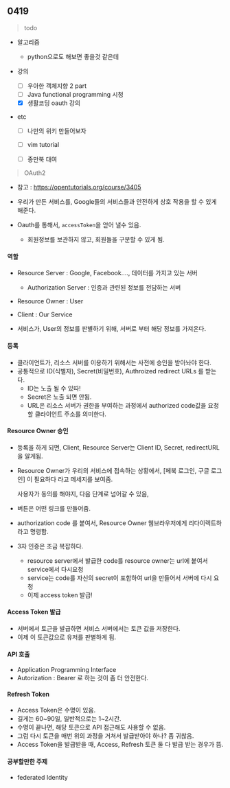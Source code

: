 ## 0419


> todo

- 알고리즘

  - python으로도 해보면 좋을것 같은데
- 강의

  - [ ] 우아한 객체지향 2 part
  - [ ] Java functional programming  시청
  - [x] 생활코딩 oauth 강의

- etc
  - [ ] 나만의 위키 만들어보자
  - [ ] vim tutorial
  - [ ] 종만북 대여





> OAuth2

- 참고 : https://opentutorials.org/course/3405

- 우리가 만든 서비스를, Google들의 서비스들과 안전하게 상호 작용을 할 수 있게 해준다.
- Oauth를 통해서, `accessToken`을 얻어 낼수 있음.
  - 회원정보를 보관하지 않고, 회원들을 구분할 수 있게 됨.



#### 역할

- Resource Server : Google, Facebook...., 데이터를 가지고 있는 서버
  - Authorization Server : 인증과 관련된 정보를 전담하는 서버
- Resource Owner : User
- Client : Our Service

- 서비스가, User의 정보를 판별하기 위해, 서버로 부터 해당 정보를 가져온다.



#### 등록

- 클라이언트가, 리소스 서버를 이용하기 위해서는 사전에 승인을 받아놔야 한다.
- 공통적으로 ID(식별자), Secret(비밀번호), Authroized redirect URLs 를 받는다.
  - ID는 노출 될 수 있따!
  - Secret은 노출 되면 안됨.
  - URL은 리소스 서버가 권한을 부여하는 과정에서 authorized code값을 요청할 클라이언트 주소를 의미한다.



#### Resource Owner 승인

- 등록을 하게 되면, Client, Resource Server는 Client ID, Secret, redirectURL을 알게됨.

- Resource Owner가 우리의 서비스에 접속하는 상황에서, [페북 로그인, 구글 로그인] 이 필요하다 라고 메세지를 보여줌.

  사용자가 동의를 해야지, 다음 단계로 넘어갈 수 있음,

- 버튼은 어떤 링크를 만들어줌.

- authorization code 를 붙여서, Resource Owner 웹브라우저에게 리다이렉트하라고 명령함.
- 3자 인증은 조금 복잡하다.
  - resource server에서 발급한 code를 resource owner는 url에 붙여서 service에서 다시요청
  - service는 code를 자신의 secret이 포함하여 url을 만들어서 서버에 다시 요청
  - 이제 access token 발급!



#### Access Token 발급

- 서버에서 토근을 발급하면 서비스 서버에서는 토큰 값을 저장한다.
- 이제 이 토큰값으로 유저를 판별하게 됨.



#### API 호출

- Application Programming Interface
- Autorization : Bearer 로 하는 것이 좀 더 안전한다.



#### Refresh Token

- Access Token은 수명이 있음.
- 길게는 60~90일, 일반적으로는 1~2시간.
- 수명이 끝나면, 해당 토큰으로 API 접근해도 사용할 수 없음.
- 그럼 다시 토큰을 매번 위의 과정을 거쳐서 발급받아야 하나? 좀 귀찮음.
- Access Token을 발급받을 때, Access, Refresh 토큰 둘 다 발급 받는 경우가 뜸.



#### 공부할만한 주제

- federated Identity